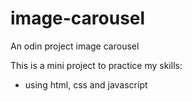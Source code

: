# image-carousel

An odin project image carousel

This is a mini project to practice my skills:

* using html, css and javascript